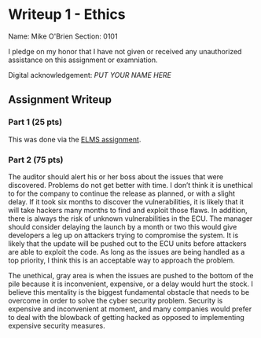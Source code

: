 Writeup 1 - Ethics
======

Name: Mike O'Brien
Section: 0101

I pledge on my honor that I have not given or received any unauthorized assistance on this assignment or examniation.

Digital acknowledgement: *PUT YOUR NAME HERE*

## Assignment Writeup

### Part 1 (25 pts)

This was done via the [ELMS assignment](https://myelms.umd.edu/courses/1251976/assignments/4726433).

### Part 2 (75 pts)

The auditor should alert his or her boss about the issues that were discovered. Problems do not get better with time. I don’t think it is unethical to for the company to continue the release as planned, or with a slight delay. If it took six months to discover the vulnerabilities, it is likely that it will take hackers many months to find and exploit those flaws. In addition, there is always the risk of unknown vulnerabilities in the ECU. The manager should consider delaying the launch by a month or two this would give developers a leg up on attackers trying to compromise the system. It is likely that the update will be pushed out to the ECU units before attackers are able to exploit the code. As long as the issues are being handled as a top priority, I think this is an acceptable way to approach the problem.

The unethical, gray area is when the issues are pushed to the bottom of the pile because it is inconvenient, expensive, or a delay would hurt the stock. I believe this mentality is the biggest fundamental obstacle that needs to be overcome in order to solve the cyber security problem. Security is expensive and inconvenient at moment, and many companies would prefer to deal with the blowback of getting hacked as opposed to implementing expensive security measures.
